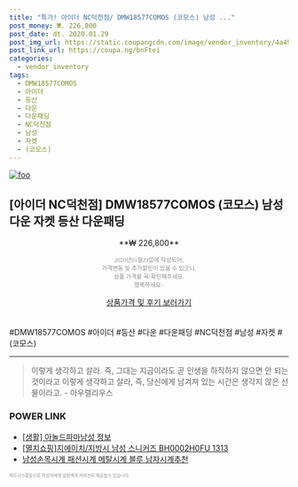 ```yaml
--- 
title: "특가! 아이더 NC덕천점/ DMW18577COMOS (코모스) 남성 ..." 
post_money: ₩. 226,800 
post_date: dt. 2020.01.29 
post_img_url: https://static.coupangcdn.com/image/vendor_inventory/4a49/9e7f22c5ec22bdf128d1f4daf2f858603d94ba9d7764ab361089b6360c9c.jpg 
post_link_url: https://coupa.ng/bnFtei 
categories: 
  - vendor_inventory 
tags: 
  - DMW18577COMOS 
  - 아이더 
  - 등산 
  - 다운 
  - 다운패딩 
  - NC덕천점 
  - 남성 
  - 자켓 
  - (코모스) 
--- 
```

[![foo](https://static.coupangcdn.com/image/vendor_inventory/4a49/9e7f22c5ec22bdf128d1f4daf2f858603d94ba9d7764ab361089b6360c9c.jpg)](https://coupa.ng/bnFtei) 

## [아이더 NC덕천점] DMW18577COMOS (코모스) 남성 다운 자켓 등산 다운패딩 
<p style="text-align: center;">**₩ 226,800**</p> 
<p style="text-align: center;"><span style="color: #898c8f; font-family: Georgia,Times,serif; font-size: 0.75em;">2020년01월29일에 작성되어, <br>가격변동 및 추가할인이 있을 수 있으니,<br> 상품 가격을 꼭!확인해주세요.<br>행복하세요~</span> 
</p>	 
<div markdown="0" style="text-align: center;"><a href="https://coupa.ng/bnFtei" class="btn btn--success">상품가격 및 후기 보러가기</a></div> 
<br><br> 
  #DMW18577COMOS #아이더 #등산 #다운 #다운패딩 #NC덕천점 #남성 #자켓 #(코모스) 
<hr> 

> 이렇게 생각하고 살라. 즉, 그대는 지금이라도 곧 인생을 하직하지 않으면 안 되는 것이라고 이렇게 생각하고 살라, 즉, 당신에게 남겨져 있는 시간은 생각지 않은 선물이라고. - 아우렐리우스 


### POWER LINK

* <a href="https://blog.naver.com/santokki14/221774867317" target="_blank"> [생활] 아놀드파마남성 정보 </a>
* <a href="https://blog.naver.com/fasyy4321/221783790307" target="_blank">[멸치쇼핑]지에이치/지방시 남성 스니커즈 BH0002H0FU 1313</a>
* <a href="https://blog.naver.com/santokki14/221783995125" target="_blank">남성손목시계 패션시계 메탈시계 블루 남자시계추천</a>

<span style="color: #898c8f; font-family: Georgia,Times,serif; font-size: 0.55em;">파트너스활동으로 작성자에게 일정액의 커미션이 제공될수 있습니다.</span> 
